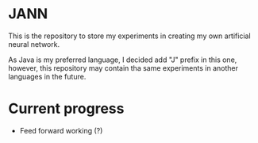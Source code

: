 # JANN

This is the repository to store my experiments in creating my own artificial neural network.

As Java is my preferred language, I decided add "J" prefix in this one, however, this repository may contain tha same experiments in another languages in the future.

# Current progress

 - Feed forward working (?)